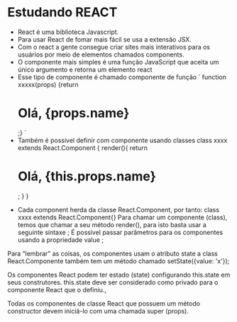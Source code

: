 # Estudando REACT
* React é uma biblioteca Javascript. 
* Para usar React de fomar mais fácil se usa a extensão JSX. 
* Com o react a gente consegue criar sites mais interativos para os usuários por meio de elementos  chamados components. 
* O componente mais simples é uma função JavaScript que aceita um único argumento e retorna um elemento react
* Esse tipo de componente é chamado componente de função
	 ´ function xxxxx(props) {return <h1> Olá, {props.name}</h1>;} ´
* Também é possível definir com componente usando classes
	 class xxxx extends React.Component {
		render(){
			return <h1> Olá, {this.props.name} </h1>;
		}
	}



- Cada component herda da classe  React.Component, por tanto: 
	class xxxx extends React.Component{}
Para chamar um componente (class), temos que chamar a seu método render(), para isto basta usar a seguinte sintaxe
	<xxxx />;
É possível passar parâmetros para os componentes usando a propriedade value 
	<xxxx value={} />;

Para “lembrar” as coisas, os componentes usam o atributo state
a class React.Componente também tem um método chamado setState({value: 'x'});

Os componentes React podem ter estado (state) configurando this.state em seus construtores. this.state deve ser considerado como privado para o componente React que o definiu.,

Todas os componentes de classe React que possuem um método constructor devem iniciá-lo com uma chamada super (props).
